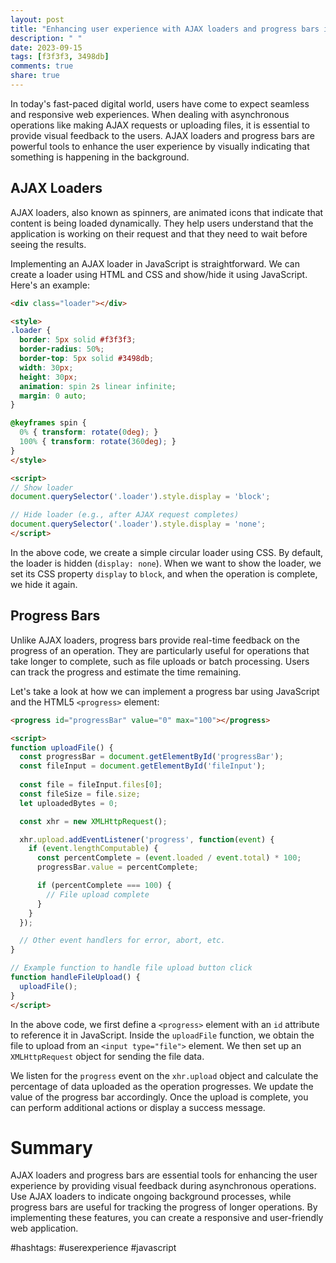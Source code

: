 ```yaml
---
layout: post
title: "Enhancing user experience with AJAX loaders and progress bars in JavaScript"
description: " "
date: 2023-09-15
tags: [f3f3f3, 3498db]
comments: true
share: true
---
```


In today's fast-paced digital world, users have come to expect seamless and responsive web experiences. When dealing with asynchronous operations like making AJAX requests or uploading files, it is essential to provide visual feedback to the users. AJAX loaders and progress bars are powerful tools to enhance the user experience by visually indicating that something is happening in the background.

## AJAX Loaders

AJAX loaders, also known as spinners, are animated icons that indicate that content is being loaded dynamically. They help users understand that the application is working on their request and that they need to wait before seeing the results.

Implementing an AJAX loader in JavaScript is straightforward. We can create a loader using HTML and CSS and show/hide it using JavaScript. Here's an example:

```html
<div class="loader"></div>

<style>
.loader {
  border: 5px solid #f3f3f3;
  border-radius: 50%;
  border-top: 5px solid #3498db;
  width: 30px;
  height: 30px;
  animation: spin 2s linear infinite;
  margin: 0 auto;
}

@keyframes spin {
  0% { transform: rotate(0deg); }
  100% { transform: rotate(360deg); }
}
</style>

<script>
// Show loader
document.querySelector('.loader').style.display = 'block';

// Hide loader (e.g., after AJAX request completes)
document.querySelector('.loader').style.display = 'none';
</script>
```

In the above code, we create a simple circular loader using CSS. By default, the loader is hidden (`display: none`). When we want to show the loader, we set its CSS property `display` to `block`, and when the operation is complete, we hide it again.

## Progress Bars

Unlike AJAX loaders, progress bars provide real-time feedback on the progress of an operation. They are particularly useful for operations that take longer to complete, such as file uploads or batch processing. Users can track the progress and estimate the time remaining.

Let's take a look at how we can implement a progress bar using JavaScript and the HTML5 `<progress>` element:

```html
<progress id="progressBar" value="0" max="100"></progress>

<script>
function uploadFile() {
  const progressBar = document.getElementById('progressBar');
  const fileInput = document.getElementById('fileInput');
  
  const file = fileInput.files[0];
  const fileSize = file.size;
  let uploadedBytes = 0;

  const xhr = new XMLHttpRequest();

  xhr.upload.addEventListener('progress', function(event) {
    if (event.lengthComputable) {
      const percentComplete = (event.loaded / event.total) * 100;
      progressBar.value = percentComplete;

      if (percentComplete === 100) {
        // File upload complete
      }
    }
  });

  // Other event handlers for error, abort, etc.
}

// Example function to handle file upload button click
function handleFileUpload() {
  uploadFile();
}
</script>
```

In the above code, we first define a `<progress>` element with an `id` attribute to reference it in JavaScript. Inside the `uploadFile` function, we obtain the file to upload from an `<input type="file">` element. We then set up an `XMLHttpRequest` object for sending the file data.

We listen for the `progress` event on the `xhr.upload` object and calculate the percentage of data uploaded as the operation progresses. We update the value of the progress bar accordingly. Once the upload is complete, you can perform additional actions or display a success message.

# Summary

AJAX loaders and progress bars are essential tools for enhancing the user experience by providing visual feedback during asynchronous operations. Use AJAX loaders to indicate ongoing background processes, while progress bars are useful for tracking the progress of longer operations. By implementing these features, you can create a responsive and user-friendly web application.

#hashtags: #userexperience #javascript